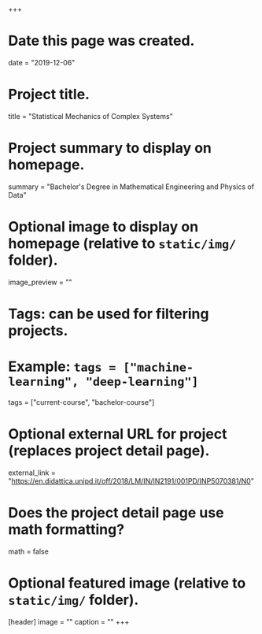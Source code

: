 +++
# Date this page was created.
date = "2019-12-06"

# Project title.
title = "Statistical Mechanics of Complex Systems"

# Project summary to display on homepage.
summary = "Bachelor's Degree in Mathematical Engineering and Physics of Data"

# Optional image to display on homepage (relative to `static/img/` folder).
image_preview = ""

# Tags: can be used for filtering projects.
# Example: `tags = ["machine-learning", "deep-learning"]`
tags = ["current-course", "bachelor-course"]

# Optional external URL for project (replaces project detail page).
external_link = "https://en.didattica.unipd.it/off/2018/LM/IN/IN2191/001PD/INP5070381/N0"

# Does the project detail page use math formatting?
math = false

# Optional featured image (relative to `static/img/` folder).
[header]
image = ""
caption = ""
+++
